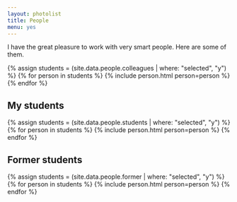 ```yaml
---
layout: photolist
title: People
menu: yes
---
```



I have the great pleasure to work with very smart people.
Here are some of them.


{% assign students = (site.data.people.colleagues | where: "selected", "y") %}
{% for person in students %}
{% include person.html person=person %}
{% endfor %}


## My students

{% assign students = (site.data.people.students | where: "selected", "y") %}
{% for person in students %}
{% include person.html person=person %}
{% endfor %}


## Former students

{% assign students = (site.data.people.former | where: "selected", "y") %}
{% for person in students %}
{% include person.html person=person %}
{% endfor %}
